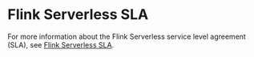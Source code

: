 # Flink Serverless SLA

For more information about the Flink Serverless service level agreement \(SLA\), see [Flink Serverless SLA](https://terms.aliyun.com/legal-agreement/terms/suit_bu1_ali_cloud/suit_bu1_ali_cloud202009102038_14544.html).

